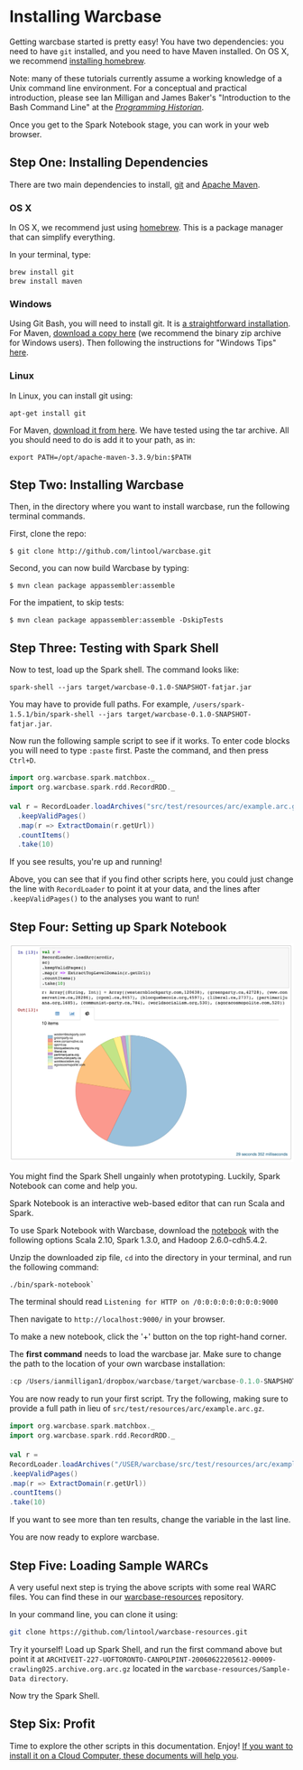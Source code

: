 # Installing Warcbase

Getting warcbase started is pretty easy! You have two dependencies: you need to have `git` installed, and you need to have Maven installed. On OS X, we recommend [installing homebrew](http://brew.sh/). 

Note: many of these tutorials currently assume a working knowledge of a Unix command line environment. For a conceptual and practical introduction, please see Ian Milligan and James Baker's "Introduction to the Bash Command Line" at the [*Programming Historian*](http://programminghistorian.org/lessons/intro-to-bash).

Once you get to the Spark Notebook stage, you can work in your web browser.

## Step One: Installing Dependencies

There are two main dependencies to install, [git](https://git-scm.com/) and [Apache Maven](https://maven.apache.org/). 

### OS X

In OS X, we recommend just using [homebrew](http://brew.sh/). This is a package manager that can simplify everything.

In your terminal, type:

```
brew install git
brew install maven
```

### Windows

Using Git Bash, you will need to install git. It is [a straightforward installation](https://git-scm.com/). For Maven, [download a copy here](https://maven.apache.org/download.cgi) (we recommend the binary zip archive for Windows users). Then following the instructions for "Windows Tips" [here](https://maven.apache.org/install.html). 

### Linux

In Linux, you can install git using:

```
apt-get install git
```

For Maven, [download it from here](https://maven.apache.org/download.cgi). We have tested using the tar archive. All you should need to do is add it to your path, as in:

```
export PATH=/opt/apache-maven-3.3.9/bin:$PATH
```

## Step Two: Installing Warcbase

Then, in the directory where you want to install warcbase, run the following terminal commands.

First, clone the repo:

```
$ git clone http://github.com/lintool/warcbase.git
```

Second, you can now build Warcbase by typing:

```
$ mvn clean package appassembler:assemble
```

For the impatient, to skip tests:

```
$ mvn clean package appassembler:assemble -DskipTests
```

## Step Three: Testing with Spark Shell

Now to test, load up the Spark shell. The command looks like:

```
spark-shell --jars target/warcbase-0.1.0-SNAPSHOT-fatjar.jar
```

You may have to provide full paths. For example, `/users/spark-1.5.1/bin/spark-shell --jars target/warcbase-0.1.0-SNAPSHOT-fatjar.jar`.

Now run the following sample script to see if it works. To enter code blocks you will need to type `:paste` first. Paste the command, and then press `Ctrl+D`.

```scala
import org.warcbase.spark.matchbox._
import org.warcbase.spark.rdd.RecordRDD._

val r = RecordLoader.loadArchives("src/test/resources/arc/example.arc.gz", sc)
  .keepValidPages()
  .map(r => ExtractDomain(r.getUrl))
  .countItems()
  .take(10)
```

If you see results, you're up and running!

Above, you can see that if you find other scripts here, you could just change the line with `RecordLoader` to point it at your data, and the lines after `.keepValidPages()` to the analyses you want to run!

## Step Four: Setting up Spark Notebook

![Spark notebook showing pie chart output](https://raw.githubusercontent.com/ianmilligan1/WAHR/master/images/Spark-Notebook.png)

You might find the Spark Shell ungainly when prototyping. Luckily, Spark Notebook can come and help you.

Spark Notebook is an interactive web-based editor that can run Scala and Spark. 

To use Spark Notebook with Warcbase, download the [notebook](http://spark-notebook.io/) with the following options Scala 2.10, Spark 1.3.0, and Hadoop 2.6.0-cdh5.4.2. 

Unzip the downloaded zip file, `cd` into the directory in your terminal, and run the following command:

```
./bin/spark-notebook`
```

The terminal should read `Listening for HTTP on /0:0:0:0:0:0:0:0:9000`

Then navigate to `http://localhost:9000/` in your browser.

To make a new notebook, click the '+' button on the top right-hand corner.

The **first command** needs to load the warcbase jar. Make sure to change the path to the location of your own warcbase installation:

```scala
:cp /Users/ianmilligan1/dropbox/warcbase/target/warcbase-0.1.0-SNAPSHOT-fatjar.jar
```

You are now ready to run your first script. Try the following, making sure to provide a full path in lieu of `src/test/resources/arc/example.arc.gz`. 

```scala
import org.warcbase.spark.matchbox._ 
import org.warcbase.spark.rdd.RecordRDD._ 

val r = 
RecordLoader.loadArchives("/USER/warcbase/src/test/resources/arc/example.arc.gz", sc) 
.keepValidPages() 
.map(r => ExtractDomain(r.getUrl)) 
.countItems() 
.take(10) 
```

If you want to see more than ten results, change the variable in the last line. 

You are now ready to explore warcbase. 

## Step Five: Loading Sample WARCs

A very useful next step is trying the above scripts with some real WARC files. You can find these in our [warcbase-resources](https://github.com/lintool/warcbase-resources) repository.

In your command line, you can clone it using:

```bash
git clone https://github.com/lintool/warcbase-resources.git
```

Try it yourself! Load up Spark Shell, and run the first command above but point it at `ARCHIVEIT-227-UOFTORONTO-CANPOLPINT-20060622205612-00009-crawling025.archive.org.arc.gz` located in the `warcbase-resources/Sample-Data directory`.

Now try the Spark Shell.

## Step Six: Profit

Time to explore the other scripts in this documentation. Enjoy! [If you want to install it on a Cloud Computer, these documents will help you](http://lintool.github.io/warcbase-docs/Spark-Installing-Spark-Notebook-on-a-Cloud-Computer/).